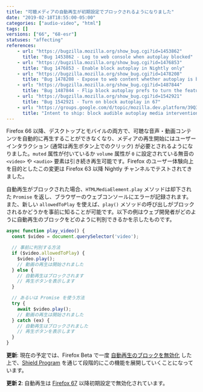 ```yaml
---
title: "可聴メディアの自動再生が初期設定でブロックされるようになりました"
date: "2019-02-18T18:55:00-05:00"
categories: ["audio-video", "html"]
tags: []
versions: ["66", "68-esr"]
statuses: "affecting"
references:
    - url: "https://bugzilla.mozilla.org/show_bug.cgi?id=1453862"
      title: "Bug 1453862 - Log to web console when autoplay blocked"
    - url: "https://bugzilla.mozilla.org/show_bug.cgi?id=1476853"
      title: "Bug 1476853 - Enable block autoplay in Nightly only"
    - url: "https://bugzilla.mozilla.org/show_bug.cgi?id=1478208"
      title: "Bug 1478208 - Expose to web content whether autoplay is blocked"
    - url: "https://bugzilla.mozilla.org/show_bug.cgi?id=1487844"
      title: "Bug 1487844 - Flip block autoplay prefs to turn the feature on"
    - url: "https://bugzilla.mozilla.org/show_bug.cgi?id=1542921"
      title: "Bug 1542921 - Turn on block autoplay in 67"
    - url: "https://groups.google.com/d/topic/mozilla.dev.platform/39Q3fW3zl1E/discussion"
      title: "Intent to ship: block audible autoplay media intervention"
---
```

Firefox 66 以降、デスクトップとモバイルの両方で、可聴な音声・動画コンテンツを自動的に再生することができなくなり、メディアの再生開始にはユーザーインタラクション (通常は再生ボタン上でのクリック) が必要とされるようになりました。`muted` 属性が付いているか `volume` 属性が `0` に設定されている無音の `<video>` や `<audio>` 要素は引き続き再生可能です。Firefox のユーザー体験向上を目的としたこの変更は Firefox 63 以降 Nightly チャンネルでテストされてきました。

自動再生がブロックされた場合、`HTMLMediaElement.play` メソッドは却下された `Promise` を返し、ブラウザーのウェブコンソールにエラーが記録されます。また、新しい `allowedToPlay` を使えば、`play()` メソッドの呼び出しがブロックされるかどうかを事前に知ることが可能です。以下の例はウェブ開発者がどのように自動再生のブロックをどのように判別できるかを示したものです。

```js
async function play_video() {
  const $video = document.querySelector('video');

  // 事前に判別する方法
  if ($video.allowedToPlay) {
    $video.play();
    // 動画の再生は開始されました
  } else {
    // 自動再生はブロックされます
    // 再生ボタンを表示します
  }

  // あるいは Promise を使う方法
  try {
    await $video.play();
    // 動画の再生は開始されました
  } catch (ex) {
    // 自動再生はブロックされました
    // 再生ボタンを表示します
  }
}
```

**更新**: 現在の予定では、Firefox Beta で一度 [自動再生のブロックを無効化](https://bugzilla.mozilla.org/show_bug.cgi?id=1522923) した上で、[Shield Program](https://wiki.mozilla.org/Firefox/Shield) を通じて段階的にこの機能を展開していくことになっています。

**更新 2**: 自動再生は [Firefox 67](https://bugzilla.mozilla.org/show_bug.cgi?id=1542921) 以降初期設定で無効化されています。
